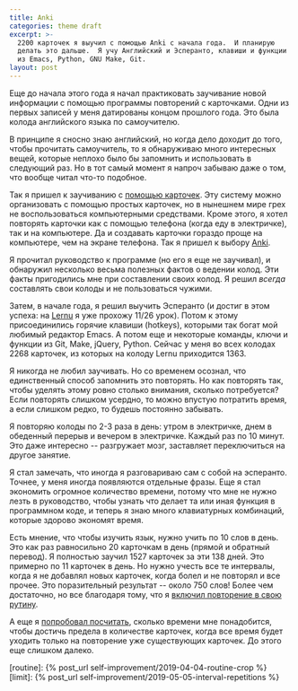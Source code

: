 ```yaml
---
title: Anki
categories: theme draft
excerpt: >-
  2200 карточек я выучил с помощью Anki с начала года.  И планирую
  делать это дальше.  Я учу Английский и Эсперанто, клавиши и функции
  из Emacs, Python, GNU Make, Git.
layout: post
---
```


Еще до начала этого года я начал практиковать заучивание новой
информации с помощью программы повторений с карточками.  Одни из
первых записей у меня датированы концом прошлого года.  Это была
колода английского языка по самоучителю.

В принципе я сносно знаю английский, но когда дело доходит до того,
чтобы прочитать самоучитель, то я обнаруживаю много интересных вещей,
которые неплохо было бы запомнить и использовать в следующий раз.  Но
в тот самый момент я напроч забываю даже о том, что вообще читал
что-то подобное.

Так я пришел к заучиванию с [помощью карточек](spaced).  Эту систему
можно организовать с помощью простых карточек, но в нынешнем мире грех
не воспользоваться компьютерными средствами.  Кроме этого, я хотел
повторять карточки как с помощью телефона (когда еду в электричке),
так и на компьютере.  Да и создавать карточки гораздо проще на
компьютере, чем на экране телефона.  Так я пришел к выбору
[Anki](anki).

Я прочитал руководство к программе (но его я еще не заучивал), и
обнаружил несколько весьма полезных фактов о ведении колод.  Эти факты
пригодились мне при составлении своих колод.  Я решил *всегда*
составлять свои колоды и не пользоваться чужими.

Затем, в начале года, я решил выучить Эсперанто (и достиг в этом
успеха: на [Lernu](lernu) я уже прохожу 11/26 урок).  Потом к этому
присоединились горячие клавиши (hotkeys), которыми так богат мой
любимый редактор Emacs.  А потом еще и некоторые команды, ключи и
функции из Git, Make, jQuery, Python.  Сейчас у меня во всех колодах
2268 карточек, из которых на колоду Lernu приходится 1363.

Я никогда не любил заучивать.  Но со временем осознал, что
единственный способ запомнить это повторять.  Но как повторять так,
чтобы уделять этому ровно столько внимания, сколько потребуется?  Если
повторять слишком усердно, то можно впустую потратить время, а если
слишком редко, то будешь постоянно забывать.

Я повторяю колоды по 2-3 раза в день: утром в электричке, днем в
обеденный перерыв и вечером в электричке.  Каждый раз по 10 минут.
Это даже интересно -- разгружает мозг, заставляет переключиться на
другое занятие.

Я стал замечать, что иногда я разговариваю сам с собой на эсперанто.
Точнее, у меня иногда появляются отдельные фразы.  Еще я стал
экономить огромное количество времени, потому что мне не нужно лезть в
руководство, чтобы узнать что делает та или иная функция в программном
коде, и теперь я знаю много клавиатурных комбинаций, которые здорово
экономят время.

Есть мнение, что чтобы изучить язык, нужно учить по 10 слов в день.
Это как раз равносильно 20 карточкам в день (прямой и обратный
перевод).  Я полностью заучил 1527 карточек за эти 138 дней.  Это
примерно по 11 карточек в день.  Но нужно учесть все те интервалы,
когда я не добавлял новых карточек, когда болел и не повторял и все
прочее.  Это поразительный результат -- около 750 слов!  Более чем
достаточно, но все благодаря тому, что я [включил повторение в свою
рутину](routine).

А еще я [попробовал посчитать](limit), сколько времени мне
понадобится, чтобы достичь предела в количестве карточек, когда все
время будет уходить только на повторение уже существующих карточек.
До этого еще слишком далеко.

[spaced]: https://ru.wikipedia.org/wiki/Интервальные_повторения
[anki]: https://apps.ankiweb.net/
[lernu]: https://lernu.net/ru
[routine]: {% post_url self-improvement/2019-04-04-routine-crop %}
[limit]: {% post_url self-improvement/2019-05-05-interval-repetitions %}
